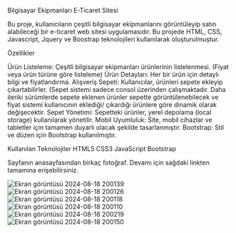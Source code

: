 
Bilgisayar Ekipmanları E-Ticaret Sitesi

Bu proje, kullanıcıların çeşitli bilgisayar ekipmanlarını görüntüleyip satın alabileceği bir e-ticaret web sitesi uygulamasıdır. Bu projede HTML, CSS, Javascript, Jquery ve Boostrap teknolojileri kullanılarak oluşturulmuştur.

Özellikler

Ürün Listeleme: Çeşitli bilgisayar ekipmanları ürünlerinin listelenmesi. (Fiyat veya ürün türüne göre listeleme)
Ürün Detayları: Her bir ürün için detaylı bilgi ve fiyatlandırma.
Alışveriş Sepeti: Kullanıcılar, ürünleri sepete ekleyip çıkartabilirler. (Sepet sistemi sadece consol üzerinden çalışmaktadır. Daha ileriki sürümlerde sepete eklenen ürünler sepette görüntülenebilecek ve fiyat sistemi kullanıcının eklediği/ çıkardığı ürünlere göre dinamik olarak değişecektir.
Sepet Yönetimi: Sepetteki ürünler, yerel depolama (local storage) kullanılarak yönetilir. 
Mobil Uyumluluk: Site, mobil cihazlar ve tabletler için tamamen duyarlı olacak şekilde tasarlanmıştır.
Bootstrap: Stil ve düzen için Bootstrap kullanılmıştır.

Kullanılan Teknolojiler
HTML5
CSS3
JavaScript
Bootstrap

Sayfanın anasayfasından birkaç fotoğraf. Devamı için sağdaki linkten tamamına erişebilirsiniz.

![Ekran görüntüsü 2024-08-18 200139](https://github.com/user-attachments/assets/c1440d24-08b9-4547-a2b2-9e5062c21007)
![Ekran görüntüsü 2024-08-18 200126](https://github.com/user-attachments/assets/81c80b31-94d9-4556-8a5f-9975add01d9e)
![Ekran görüntüsü 2024-08-18 200118](https://github.com/user-attachments/assets/3923fd4b-c6b0-4729-82c1-eadf043032c5)
![Ekran görüntüsü 2024-08-18 200110](https://github.com/user-attachments/assets/96d09ea1-f8dd-45a7-9e90-8d7d38a2e46d)
![Ekran görüntüsü 2024-08-18 200219](https://github.com/user-attachments/assets/5208f5ef-1fac-4875-bdc2-cc72bc0bc6ce)
![Ekran görüntüsü 2024-08-18 200150](https://github.com/user-attachments/assets/376c3957-35e9-4ff7-a229-4221cdafebb6)
